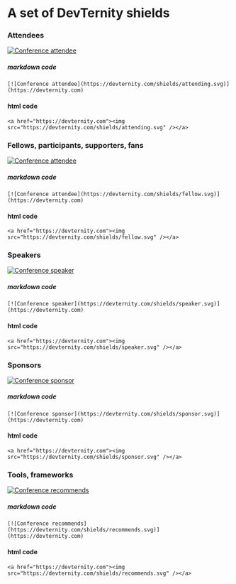 # A set of DevTernity shields

### Attendees

[![Conference attendee](https://devternity.com/shields/attending.svg)](https://devternity.com)

##### markdown code
```
[![Conference attendee](https://devternity.com/shields/attending.svg)](https://devternity.com)
```

#### html code
```
<a href="https://devternity.com"><img src="https://devternity.com/shields/attending.svg" /></a>
```

### Fellows, participants, supporters, fans 

[![Conference attendee](https://devternity.com/shields/fellow.svg)](https://devternity.com)

##### markdown code
```
[![Conference attendee](https://devternity.com/shields/fellow.svg)](https://devternity.com)
```

#### html code
```
<a href="https://devternity.com"><img src="https://devternity.com/shields/fellow.svg" /></a>
```

### Speakers

[![Conference speaker](https://devternity.com/shields/speaker.svg)](https://devternity.com)

##### markdown code
```
[![Conference speaker](https://devternity.com/shields/speaker.svg)](https://devternity.com)
```

#### html code
```
<a href="https://devternity.com"><img src="https://devternity.com/shields/speaker.svg" /></a>
```



### Sponsors

[![Conference sponsor](https://devternity.com/shields/sponsor.svg)](https://devternity.com)

##### markdown code
```
[![Conference sponsor](https://devternity.com/shields/sponsor.svg)](https://devternity.com)
```

#### html code
```
<a href="https://devternity.com"><img src="https://devternity.com/shields/sponsor.svg" /></a>
```

### Tools, frameworks

[![Conference recommends](https://devternity.com/shields/recommends.svg)](https://devternity.com)

##### markdown code
```
[![Conference recommends](https://devternity.com/shields/recommends.svg)](https://devternity.com)
```

#### html code
```
<a href="https://devternity.com"><img src="https://devternity.com/shields/recommends.svg" /></a>
```
